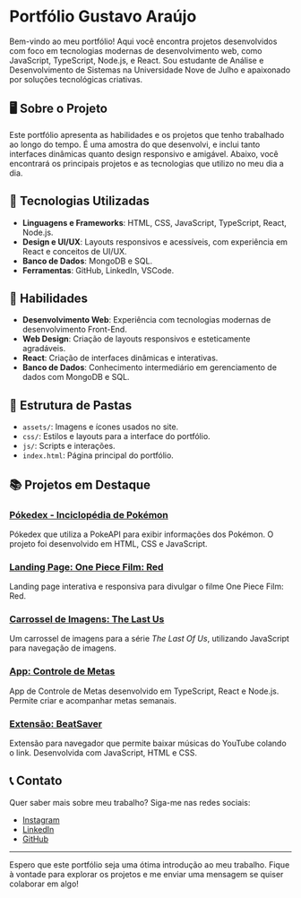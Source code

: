 # Portfólio Gustavo Araújo

Bem-vindo ao meu portfólio! Aqui você encontra projetos desenvolvidos com foco em tecnologias modernas de desenvolvimento web, como JavaScript, TypeScript, Node.js, e React. Sou estudante de Análise e Desenvolvimento de Sistemas na Universidade Nove de Julho e apaixonado por soluções tecnológicas criativas.

## 🖥️ Sobre o Projeto

Este portfólio apresenta as habilidades e os projetos que tenho trabalhado ao longo do tempo. É uma amostra do que desenvolvi, e inclui tanto interfaces dinâmicas quanto design responsivo e amigável. Abaixo, você encontrará os principais projetos e as tecnologias que utilizo no meu dia a dia.

## 🚀 Tecnologias Utilizadas

- **Linguagens e Frameworks**: HTML, CSS, JavaScript, TypeScript, React, Node.js.
- **Design e UI/UX**: Layouts responsivos e acessíveis, com experiência em React e conceitos de UI/UX.
- **Banco de Dados**: MongoDB e SQL.
- **Ferramentas**: GitHub, LinkedIn, VSCode.

## 🌟 Habilidades

- **Desenvolvimento Web**: Experiência com tecnologias modernas de desenvolvimento Front-End.
- **Web Design**: Criação de layouts responsivos e esteticamente agradáveis.
- **React**: Criação de interfaces dinâmicas e interativas.
- **Banco de Dados**: Conhecimento intermediário em gerenciamento de dados com MongoDB e SQL.

## 📁 Estrutura de Pastas

- `assets/`: Imagens e ícones usados no site.
- `css/`: Estilos e layouts para a interface do portfólio.
- `js/`: Scripts e interações.
- `index.html`: Página principal do portfólio.

## 📚 Projetos em Destaque

### [Pókedex - Inciclopédia de Pokémon](https://www.linkedin.com/posts/activity-7069733982472478720-eUB9?utm_source=share&utm_medium=member_desktop)
Pókedex que utiliza a PokeAPI para exibir informações dos Pokémon. O projeto foi desenvolvido em HTML, CSS e JavaScript.

### [Landing Page: One Piece Film: Red](https://www.linkedin.com/feed/update/urn:li:activity:7173789712636088320/)
Landing page interativa e responsiva para divulgar o filme One Piece Film: Red.

### [Carrossel de Imagens: The Last Us](https://www.linkedin.com/in/gustavofda/recent-activity/all/)
Um carrossel de imagens para a série *The Last Of Us*, utilizando JavaScript para navegação de imagens.

### [App: Controle de Metas](https://github.com/gustavofda/App-Controle-de-Metas)
App de Controle de Metas desenvolvido em TypeScript, React e Node.js. Permite criar e acompanhar metas semanais.

### [Extensão: BeatSaver](#)
Extensão para navegador que permite baixar músicas do YouTube colando o link. Desenvolvida com JavaScript, HTML e CSS.

## 📞 Contato

Quer saber mais sobre meu trabalho? Siga-me nas redes sociais:

- [Instagram](https://www.instagram.com/gustavo.fda/)
- [LinkedIn](https://www.linkedin.com/in/gustavofda/)
- [GitHub](https://github.com/gustavofda)

---

Espero que este portfólio seja uma ótima introdução ao meu trabalho. Fique à vontade para explorar os projetos e me enviar uma mensagem se quiser colaborar em algo!
